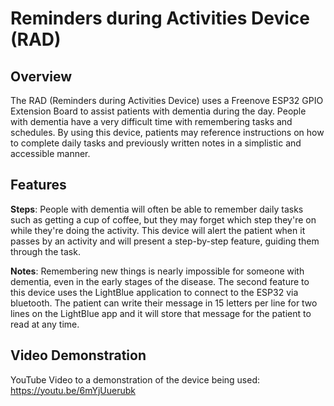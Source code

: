 # Reminders during Activities Device (RAD)

## Overview

The RAD (Reminders during Activities Device) uses a Freenove ESP32 GPIO Extension Board to assist patients with dementia during the day. People with dementia have a very difficult time with 
remembering tasks and schedules. By using this device, patients may reference instructions on how to complete daily tasks and previously written notes in a simplistic and accessible manner.

## Features

**Steps**: People with dementia will often be able to remember daily tasks such as getting a cup of coffee, but they may forget which step they're on while they're doing the activity. 
This device will alert the patient when it passes by an activity and will present a step-by-step feature, guiding them through the task.

**Notes**: Remembering new things is nearly impossible for someone with dementia, even in the early stages of the disease. The second feature to this device uses the LightBlue application to connect to the ESP32
via bluetooth. The patient can write their message in 15 letters per line for two lines on the LightBlue app and it will store that message for the patient to read at any time.

## Video Demonstration

YouTube Video to a demonstration of the device being used: https://youtu.be/6mYjUuerubk

